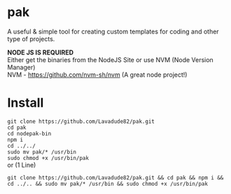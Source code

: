 # pak
A useful & simple tool for creating custom templates for coding and other type of projects.

**NODE JS IS REQUIRED**  
Either get the binaries from the NodeJS Site or use NVM (Node Version Manager)  
NVM - https://github.com/nvm-sh/nvm (A great node project!)

# Install
``git clone https://github.com/Lavadude82/pak.git``  
``cd pak``  
``cd nodepak-bin``  
``npm i``   
``cd ../../``   
``sudo mv pak/* /usr/bin``  
``sudo chmod +x /usr/bin/pak``   
or (1 Line)
```
git clone https://github.com/Lavadude82/pak.git && cd pak && npm i && cd ../.. && sudo mv pak/* /usr/bin && sudo chmod +x /usr/bin/pak
```


